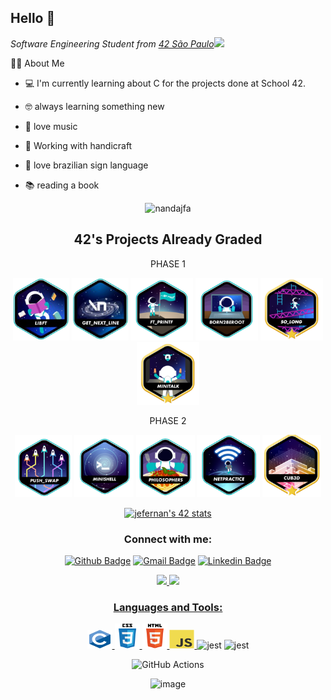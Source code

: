 
<h2 >Hello 👋</h2> 
 
<p><em>Software Engineering Student from <a href="https://www.42sp.org.br/">42 São Paulo</a><img src="https://media.giphy.com/media/fkZukR450RQ1qnGaq9/giphy.gif" width="30"></em></p>
  
  🙋‍♀️  About Me
   
  * 💻 I'm currently learning about C for the projects done at School 42.
  * 🤓 always learning something new
  * 🎵 love music
  * 🙌 Working with handicraft
  * 🤟 love brazilian sign language

  * 📚 reading a book
  
  <p align="center"> <img src="https://komarev.com/ghpvc/?username=nandajfa&label=Profile%20views&color=0e75b6&style=flat" alt="nandajfa" /> </p>

  ##    
  
<div align="center">  
  
<p align="center">
 <h2>42's Projects Already Graded </h2>
 <p>PHASE 1</p>
 <a href="https://github.com/nandajfa/libft" target="_blank">  <img src="./src/libft1.png" height="100"></a>
<a href="https://github.com/nandajfa/get_next_line" target="_blank"> <img src="./src/gnl.png" height="100"></a>
<a href="https://github.com/nandajfa/ft_printf" target="_blank"> <img src="./src/ft_printfe.png" height="100"></a>
<a href="https://github.com/nandajfa/Born2beRoot" target="_blank"> <img src="./src/born2beroote.png" height="100"></a>
<a href="https://github.com/nandajfa/so_long" target="_blank"> <img src="./src/so_longm.png" height="100"></a>
<a href="https://github.com/nandajfa/minitalk" target="_blank"> <img src="./src/minitalkm.png" height="100"></a>
 <p>PHASE 2</p>
<a href="https://github.com/nandajfa/push_swap" target="_blank">  <img src="./src/push.png" height="100"></a>
<a href="https://github.com/nandajfa/minishell" target="_blank"> <img src="./src/minishell.png" height="100"></a>
<a href="https://github.com/nandajfa/philo" target="_blank"> <img src="/src/philos.png" height="100"></a>
<a href="https://github.com/nandajfa/NetPractice" target="_blank"> <img src="./src/net.png" height="100"></a>
<a href="https://github.com/nandajfa/cub3D" target="_blank"> <img src="./src/cub3d.png" height="100"></a>
</p>
 </div>
  
 
  <div align="center">  
 
 [![jefernan's 42 stats](https://badge42.vercel.app/api/v2/cl2ksxapr001109ldkbdpi4zu/stats?cursusId=21&coalitionId=undefined)](https://github.com/JaeSeoKim/badge42)
  
  
<h3 align="center">Connect with me:</h3>
  
  [![Github Badge](https://img.shields.io/badge/-Github-000?style=flat-square&logo=Github&logoColor=white&link=https://github.com/nandajfa)](https://github.com/nandajfa)
  [![Gmail Badge](https://img.shields.io/badge/-Gmail-c14438?style=flat-square&logo=Gmail&logoColor=white&link=mailto:nanda.jfa@gmail.com)](mailto:nanda.jfa@gmail.com)
  [![Linkedin Badge](https://img.shields.io/badge/-LinkedIn-blue?style=flat-square&logo=Linkedin&logoColor=white&link=https://www.linkedin.com/in/jessica-fernanda-programadora/)](https://www.linkedin.com/in/jessica-fernanda-programadora/)<br>
  
  
  <a href="https://github.com/nandajfa" target="_blank">
  <img height="180em" src="https://github-readme-stats.vercel.app/api?username=nandajfa&show_icons=true&theme=dark&include_all_commits=true&count_private=true"/>
  <img height="180em" src="https://github-readme-stats.vercel.app/api/top-langs/?username=nandajfa&layout=compact&langs_count=7&theme=dark"/>

  
<h3 align="center">Languages and Tools:</h3>
<p align="center"> <a href="https://www.cprogramming.com/" target="_blank"> <img src="https://raw.githubusercontent.com/devicons/devicon/master/icons/c/c-original.svg" alt="c" width="40" height="30"/> </a>  
  <a href="https://www.w3schools.com/css/" target="_blank"> <img src="https://raw.githubusercontent.com/devicons/devicon/master/icons/css3/css3-original-wordmark.svg" alt="css3" width="40" height="40"/> </a> 
  <a href="https://www.w3.org/html/" target="_blank"> <img src="https://raw.githubusercontent.com/devicons/devicon/master/icons/html5/html5-original-wordmark.svg" alt="html5" width="40" height="40"/> </a>
  <a href="https://developer.mozilla.org/en-US/docs/Web/JavaScript" target="_blank"> <img src="https://raw.githubusercontent.com/devicons/devicon/master/icons/javascript/javascript-original.svg" alt="javascript" width="40" height="30"/> </a> 
<img src="https://img.shields.io/badge/-jest-%23C21325?style=for-the-badge&logo=jest&logoColor=white" alt="jest" height="30"/>
<img src="https://img.shields.io/badge/git-%23F05033.svg?style=for-the-badge&logo=git&logoColor=white" alt="jest" height="30"/>


 
![GitHub Actions](https://img.shields.io/badge/github%20actions-%232671E5.svg?style=for-the-badge&logo=githubactions&logoColor=white)
  
![image](https://img.shields.io/badge/Shell_Script-121011?style=for-the-badge&logo=gnu-bash&logoColor=white)
  
  
  </div>

